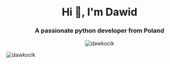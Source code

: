 <h1 align="center">Hi 👋, I'm Dawid</h1>
<h3 align="center">A passionate python developer from Poland</h3>

<p align="center"> <img src="https://komarev.com/ghpvc/?username=dawkocik&label=Profile%20views&color=0e75b6&style=flat" alt="dawkocik" /> </p>
<p><img align="center" src="https://github-readme-stats.vercel.app/api/top-langs?username=dawkocik&show_icons=true&locale=en&layout=compact" alt="dawkocik" /></p>

